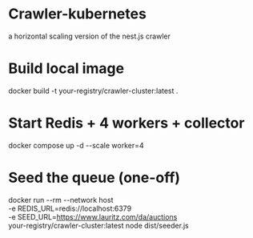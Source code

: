 # Crawler-kubernetes
a horizontal scaling version of the nest.js crawler

# Build local image
docker build -t your-registry/crawler-cluster:latest .

# Start Redis + 4 workers + collector
docker compose up -d --scale worker=4

# Seed the queue (one-off)
docker run --rm --network host \
  -e REDIS_URL=redis://localhost:6379 \
  -e SEED_URL=https://www.lauritz.com/da/auctions \
  your-registry/crawler-cluster:latest node dist/seeder.js
